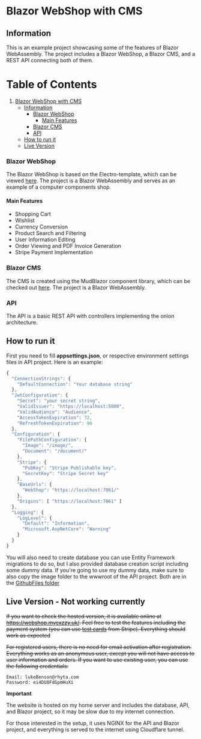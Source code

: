 # Blazor WebShop with CMS

## Information

This is an example project showcasing some of the features of Blazor WebAssembly. The project includes a Blazor WebShop, a Blazor CMS, and a REST API connecting both of them.

# Table of Contents
1. [Blazor WebShop with CMS](#blazor-webshop-with-cms)
   - [Information](#information)
     - [Blazor WebShop](#blazor-webshop)
       - [Main Features](#main-features)
     - [Blazor CMS](#blazor-cms)
     - [API](#api)
   - [How to run it](#how-to-run-it)
   - [Live Version](#live-version)

### Blazor WebShop

The Blazor WebShop is based on the Electro-template, which can be viewed [here](https://www.templateshub.net/template/Electro-eCommerce-Website-Templates). The project is a Blazor WebAssembly and serves as an example of a computer components shop.

#### Main Features

- Shopping Cart
- Wishlist
- Currency Conversion
- Product Search and Filtering
- User Information Editing
- Order Viewing and PDF Invoice Generation
- Stripe Payment Implementation

### Blazor CMS

The CMS is created using the MudBlazor component library, which can be checked out [here](https://mudblazor.com/). The project is a Blazor WebAssembly.

### API

The API is a basic REST API with controllers implementing the onion architecture.

## How to run it

First you need to fill **appsettings.json**, or respective environment settings files in API project. Here is an example:

```javascript
{
  "ConnectionStrings": {
    "DefaultConnection": "Your database string"
  },
  "JwtConfiguration": {
    "Secret": "your secret string",
    "ValidIssuer": "https://localhost:5000",
    "ValidAudience": "Audience",
    "AccessTokenExpiration": 72,
    "RefreshTokenExpiration": 96
  },
  "Configuration": {
    "FilePathConfiguration": {
      "Image": "/image/",
      "Document": "/document/"
    },
    "Stripe": {
      "PubKey": "Stripe Publishable key",
      "SecretKey": "Stripe Secret key"
    },
    "BaseUrls": {
      "WebShop": "https://localhost:7061/"
    },
    "Origins": [ "https://localhost:7061" ]
  },
  "Logging": {
    "LogLevel": {
      "Default": "Information",
      "Microsoft.AspNetCore": "Warning"
    }
  }
}
```
You will also need to create database you can use Entity Framework migrations to do so, but I also provided database creation script including some dummy data. If you're going to use my dummy data, make sure to also copy the image folder to the wwwroot of the API project. Both are in the [GithubFiles folder](GithubFiles)

## Live Version - Not working currently

~~If you want to check the hosted version, it is available online at https://webshop.myexzzy.uk/. Feel free to test the features including the payment system (you can use [test cards](https://stripe.com/docs/testing) from Stripe). Everything should work as expected~~

~~For registered users, there is no need for email activation after registration. Everything works as an anonymous user, except you will not have access to user information and orders. If you want to use existing user, you can use the following credentials:~~

    Email: lukeBenson@rhyta.com
    Password: ei4DU8FdGpmHuXi

**Important**

The website is hosted on my home server and includes the database, API, and Blazor project, so it may be slow due to my internet connection.

For those interested in the setup, it uses NGINX for the API and Blazor project, and everything is served to the internet using Cloudflare tunnel.
